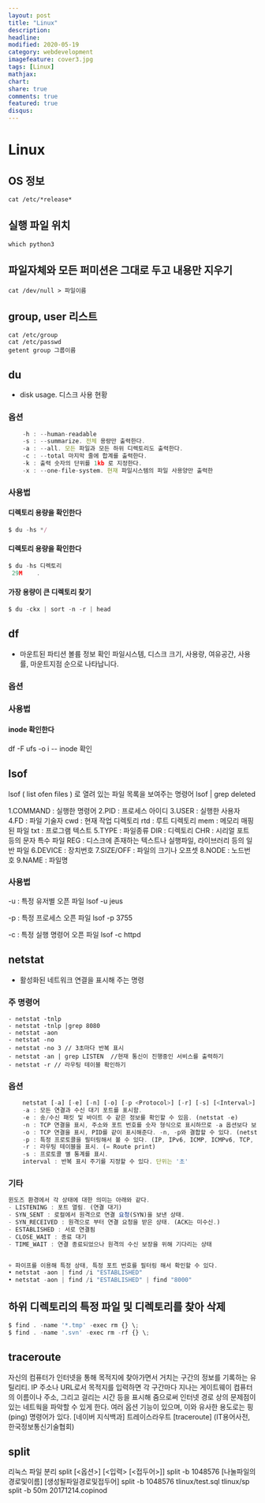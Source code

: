 ```yaml
---
layout: post
title: "Linux"
description: 
headline: 
modified: 2020-05-19
category: webdevelopment
imagefeature: cover3.jpg
tags: [Linux]
mathjax: 
chart: 
share: true
comments: true
featured: true
disqus:
---
```


# Linux

## OS 정보
    cat /etc/*release*

## 실행 파일 위치
    which python3

## 파일자체와 모든 퍼미션은 그대로 두고 내용만 지우기
    cat /dev/null > 파일이름

## group, user 리스트
    cat /etc/group
    cat /etc/passwd
    getent group 그룹이름

## du 
- disk usage. 디스크 사용 현황
### 옵션
```JavaScript
    -h : --human-readable
    -s : --summarize. 전체 용량만 출력한다.
    -a : --all. 모든 파일과 모든 하위 디렉토리도 출력한다.
    -c : --total 마지막 줄에 합계를 출력한다.
    -k : 출력 숫자의 단위를 1kb 로 지정한다.
    -x : --one-file-system. 현재 파일시스템의 파일 사용양만 출력한
```
### 사용법
#### 디렉토리 용량을 확인한다
```JavaScript
$ du -hs */
```
#### 디렉토리 용량을 확인한다
```JavaScript
$ du -hs 디렉토리
 29M	.
```
#### 가장 용량이 큰 디렉토리 찾기
```JavaScript
$ du -ckx | sort -n -r | head
```

## df 
- 마운트된 파티션 볼륨 정보 확인
파일시스템, 디스크 크기, 사용량, 여유공간, 사용률, 마운트지점 순으로 나타납니다.
### 옵션
### 사용법
#### inode 확인한다
df -F ufs -o i  -- inode 확인

## lsof
lsof ( list ofen files ) 로 열려 있는 파일 목록을 보여주는 명령어 
lsof | grep deleted

1.COMMAND : 실행한 명령어 
2.PID : 프로세스 아이디
3.USER : 실행한 사용자
4.FD : 파일 기술자 
    cwd : 현재 작업 디렉토리 
    rtd : 루트 디렉토리 
    mem : 메모리 매핑된 파일 
    txt : 프로그램 텍스트 
5.TYPE : 파일종류 
    DIR : 디렉토리 
    CHR : 시리얼 포트 등의 문자 특수 파일 
    REG : 디스크에 존재하는 텍스트나 실행파일, 라이브러리 등의 일반 파일 
6.DEVICE : 장치번호
7.SIZE/OFF : 파일의 크기나 오프셋
8.NODE : 노드번호
9.NAME : 파일명 

### 사용법
-u : 특정 유저별 오픈 파일 
lsof -u jeus 

-p : 특정 프로세스 오픈 파일 
lsof -p 3755 
 
-c : 특정 실행 명령어 오픈 파일 
lsof -c httpd



## netstat
- 활성화된 네트워크 연결을 표시해 주는 명령
### 주 명령어
    - netstat -tnlp
    - netstat -tnlp |grep 8080
    - netstat -aon
    - netstat -no
    - netstat -no 3 // 3초마다 반복 표시
    - netstat -an | grep LISTEN  //현재 통신이 진행중인 서비스를 출력하기
    - netstat -r // 라우팅 테이블 확인하기
### 옵션
```JavaScript
    netstat [-a] [-e] [-n] [-o] [-p <Protocol>] [-r] [-s] [<Interval>]
    -a : 모든 연결과 수신 대기 포트를 표시함.
    -e : 송/수신 패킷 및 바이트 수 같은 정보를 확인할 수 있음. (netstat -e)
    -n : TCP 연결을 표시, 주소와 포트 번호를 숫자 형식으로 표시하므로 -a 옵션보다 보기 편하다.
    -o : TCP 연결을 표시, PID를 같이 표시해준다. -n, -p와 결합할 수 있다. (netstat -no)
    -p : 특정 프로토콜을 필터링해서 볼 수 있다. (IP, IPv6, ICMP, ICMPv6, TCP, TCPv6, UDP, UDPv6)
    -r : 라우팅 테이블을 표시. (= Route print)
    -s : 프로토콜 별 통계를 표시.
    interval : 반복 표시 주기를 지정할 수 있다. 단위는 '초'
```
### 기타
```JavaScript
윈도즈 환경에서 각 상태에 대한 의미는 아래와 같다.
- LISTENING : 포트 열림. (연결 대기)
- SYN_SENT : 로컬에서 원격으로 연결 요청(SYN)을 보낸 상태.
- SYN_RECEIVED : 원격으로 부터 연결 요청을 받은 상태. (ACK는 미수신.)
- ESTABLISHED : 서로 연결됨
- CLOSE_WAIT : 종료 대기
- TIME_WAIT : 연결 종료되었으나 원격의 수신 보장을 위해 기다리는 상태


+ 파이프를 이용해 특정 상태, 특정 포트 번호를 필터링 해서 확인할 수 있다.
• netstat -aon | find /i "ESTABLISHED"
• netstat -aon | find /i "ESTABLISHED" | find "8000"
```


## 하위 디렉토리의 특정 파일 및 디렉토리를 찾아 삭제
```JavaScript
$ find . -name '*.tmp' -exec rm {} \;
$ find . -name '.svn' -exec rm -rf {} \;
```


## traceroute 
자신의 컴퓨터가 인터넷을 통해 목적지에 찾아가면서 거치는 구간의 정보를 기록하는 유틸리티. IP 주소나 URL로서 목적지를 입력하면 각 구간마다 지나는 게이트웨이 컴퓨터의 이름이나 주소, 그리고 걸리는 시간 등을 표시해 줌으로써 인터넷 경로 상의 문제점이 있는 네트웍을 파악할 수 있게 한다. 여러 옵션 기능이 있으며, 이와 유사한 용도로는 핑(ping) 명령어가 있다.
[네이버 지식백과] 트레이스라우트 [traceroute] (IT용어사전, 한국정보통신기술협회)

## split
리눅스 파일 분리
split [<옵션>] [<입력> [<접두어>]]
split -b 1048576 [나눌파일의경로및이름] [생성될파일경로및접두어]
split -b 1048576 tlinux/test.sql tlinux/sp
split -b 50m 20171214.copinod


